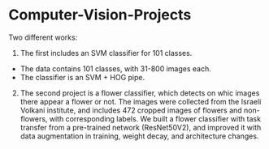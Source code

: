 # Computer-Vision-Projects
Two different works:
1) The first includes an SVM classifier for 101 classes.
-	The data contains 101 classes, with 31-800 images each.
- The classifier is an SVM + HOG pipe.

2) The second project is a flower classifier, which detects on whic images there appear a flower or not.
The images were collected from the Israeli Volkani institute, and includes 472 cropped images of flowers and non-flowers, with corresponding labels.
We built a flower classifier with task transfer from a pre-trained network (ResNet50V2), and improved it with data augmentation in training, weight decay, and architecture changes.

